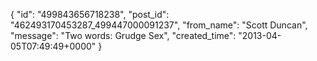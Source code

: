  {
   "id": "499843656718238",
   "post_id": "462493170453287_499447000091237",
   "from_name": "Scott Duncan",
   "message": "Two words: Grudge Sex",
   "created_time": "2013-04-05T07:49:49+0000"
 }
